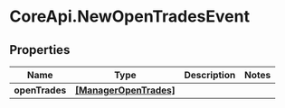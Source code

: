 # CoreApi.NewOpenTradesEvent

## Properties
Name | Type | Description | Notes
------------ | ------------- | ------------- | -------------
**openTrades** | [**[ManagerOpenTrades]**](ManagerOpenTrades.md) |  | 


